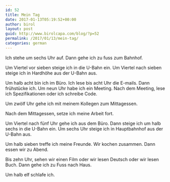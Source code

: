 ```yaml
---
id: 52
title: Mein Tag
date: 2017-01-13T05:19:52+00:00
author: birol
layout: post
guid: http://www.birolcapa.com/blog/?p=52
permalink: /2017/01/13/mein-tag/
categories: german
---
```

Ich stehe um sechs Uhr auf. Dann gehe ich zu fuss zum Bahnhof.

Um Viertel vor sieben steige ich in die U-Bahn ein. Um Viertel nach sieben steige ich in Hardhöhe aus der U-Bahn aus.

Um halb acht bin ich im Büro.
Ich lese bis acht Uhr die E-mails. Dann frühstücke ich. Um neun Uhr habe ich ein Meeting. Nach dem Meeting, lese ich Spezifikationen oder ich schreibe Code.

Um zwölf Uhr gehe ich mit meinem Kollegen zum Mittagessen.

Nach dem Mittagessen, setze ich meine Arbeit fort.

Um Viertel nach fünf Uhr gehe ich aus dem Büro.
Dann steige ich um halb sechs in die U-Bahn ein. Um sechs Uhr steige ich in Hauptbahnhof aus der U-Bahn aus.

Um halb sieben treffe ich meine Freunde.
Wir kochen zusammen. Dann essen wir zu Abend.

Bis zehn Uhr, sehen wir einen Film oder wir lesen Deutsch oder wir lesen Buch.
Dann gehe ich zu Fuss nach Haus.

Um halb elf schlafe ich.